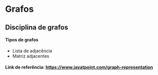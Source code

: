 # Grafos

## Disciplina de grafos

#### Tipos de grafos
- Lista de adjacência
- Matriz adjacentes

#### Link de referência: https://www.javatpoint.com/graph-representation
